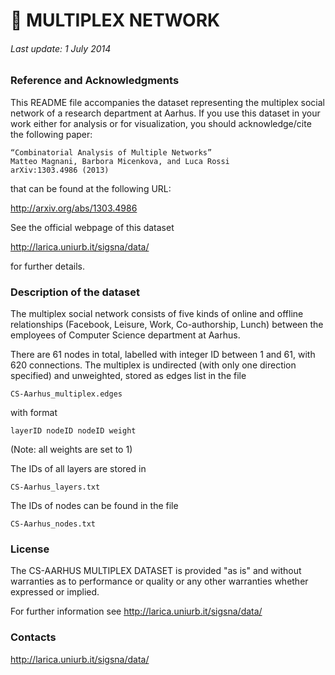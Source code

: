

#  MULTIPLEX NETWORK

###### Last update: 1 July 2014

### Reference and Acknowledgments

This README file accompanies the dataset representing the multiplex social network of a research department at Aarhus.
If you use this dataset in your work either for analysis or for visualization, you should acknowledge/cite the following paper:
	
	“Combinatorial Analysis of Multiple Networks”
	Matteo Magnani, Barbora Micenkova, and Luca Rossi
	arXiv:1303.4986 (2013)

that can be found at the following URL:

<http://arxiv.org/abs/1303.4986>

See the official webpage of this dataset

<http://larica.uniurb.it/sigsna/data/>

for further details.



### Description of the dataset

The multiplex social network consists of five kinds of online and offline relationships (Facebook, Leisure, Work, Co-authorship, Lunch) between the employees of Computer Science department at Aarhus.

There are 61 nodes in total, labelled with integer ID between 1 and 61, with 620 connections.
The multiplex is undirected (with only one direction specified) and unweighted, stored as edges list in the file
    
    CS-Aarhus_multiplex.edges

with format

    layerID nodeID nodeID weight

(Note: all weights are set to 1)

The IDs of all layers are stored in 

    CS-Aarhus_layers.txt

The IDs of nodes can be found in the file

    CS-Aarhus_nodes.txt



### License

The CS-AARHUS MULTIPLEX DATASET is provided "as is" and without warranties as to performance or quality or any other warranties whether expressed or implied. 

For further information see <http://larica.uniurb.it/sigsna/data/>

### Contacts


<http://larica.uniurb.it/sigsna/data/>